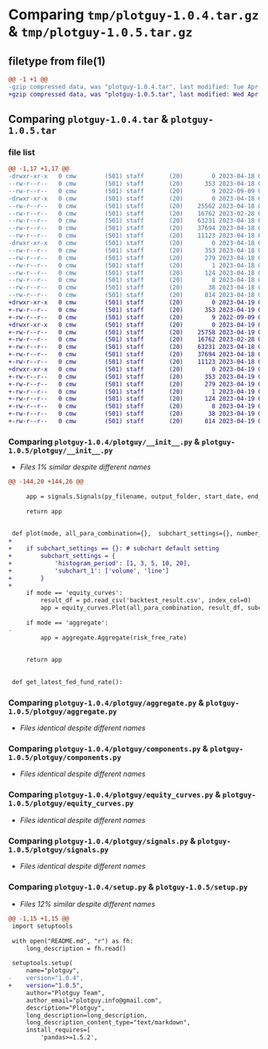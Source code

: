 # Comparing `tmp/plotguy-1.0.4.tar.gz` & `tmp/plotguy-1.0.5.tar.gz`

## filetype from file(1)

```diff
@@ -1 +1 @@
-gzip compressed data, was "plotguy-1.0.4.tar", last modified: Tue Apr 18 03:36:32 2023, max compression
+gzip compressed data, was "plotguy-1.0.5.tar", last modified: Wed Apr 19 08:47:57 2023, max compression
```

## Comparing `plotguy-1.0.4.tar` & `plotguy-1.0.5.tar`

### file list

```diff
@@ -1,17 +1,17 @@
-drwxr-xr-x   0 cmw        (501) staff       (20)        0 2023-04-18 03:36:32.909128 plotguy-1.0.4/
--rw-r--r--   0 cmw        (501) staff       (20)      353 2023-04-18 03:36:32.908974 plotguy-1.0.4/PKG-INFO
--rw-r--r--   0 cmw        (501) staff       (20)        9 2022-09-09 02:08:10.000000 plotguy-1.0.4/README.md
-drwxr-xr-x   0 cmw        (501) staff       (20)        0 2023-04-18 03:36:32.908011 plotguy-1.0.4/plotguy/
--rw-r--r--   0 cmw        (501) staff       (20)    25562 2023-04-18 03:28:10.000000 plotguy-1.0.4/plotguy/__init__.py
--rw-r--r--   0 cmw        (501) staff       (20)    16762 2023-02-28 03:04:57.000000 plotguy-1.0.4/plotguy/aggregate.py
--rw-r--r--   0 cmw        (501) staff       (20)    63231 2023-04-18 03:28:10.000000 plotguy-1.0.4/plotguy/components.py
--rw-r--r--   0 cmw        (501) staff       (20)    37694 2023-04-18 03:32:08.000000 plotguy-1.0.4/plotguy/equity_curves.py
--rw-r--r--   0 cmw        (501) staff       (20)    11123 2023-04-18 03:30:27.000000 plotguy-1.0.4/plotguy/signals.py
-drwxr-xr-x   0 cmw        (501) staff       (20)        0 2023-04-18 03:36:32.908776 plotguy-1.0.4/plotguy.egg-info/
--rw-r--r--   0 cmw        (501) staff       (20)      353 2023-04-18 03:36:32.000000 plotguy-1.0.4/plotguy.egg-info/PKG-INFO
--rw-r--r--   0 cmw        (501) staff       (20)      279 2023-04-18 03:36:32.000000 plotguy-1.0.4/plotguy.egg-info/SOURCES.txt
--rw-r--r--   0 cmw        (501) staff       (20)        1 2023-04-18 03:36:32.000000 plotguy-1.0.4/plotguy.egg-info/dependency_links.txt
--rw-r--r--   0 cmw        (501) staff       (20)      124 2023-04-18 03:36:32.000000 plotguy-1.0.4/plotguy.egg-info/requires.txt
--rw-r--r--   0 cmw        (501) staff       (20)        8 2023-04-18 03:36:32.000000 plotguy-1.0.4/plotguy.egg-info/top_level.txt
--rw-r--r--   0 cmw        (501) staff       (20)       38 2023-04-18 03:36:32.909177 plotguy-1.0.4/setup.cfg
--rw-r--r--   0 cmw        (501) staff       (20)      814 2023-04-18 03:34:27.000000 plotguy-1.0.4/setup.py
+drwxr-xr-x   0 cmw        (501) staff       (20)        0 2023-04-19 08:47:57.602859 plotguy-1.0.5/
+-rw-r--r--   0 cmw        (501) staff       (20)      353 2023-04-19 08:47:57.602313 plotguy-1.0.5/PKG-INFO
+-rw-r--r--   0 cmw        (501) staff       (20)        9 2022-09-09 02:08:10.000000 plotguy-1.0.5/README.md
+drwxr-xr-x   0 cmw        (501) staff       (20)        0 2023-04-19 08:47:57.600389 plotguy-1.0.5/plotguy/
+-rw-r--r--   0 cmw        (501) staff       (20)    25758 2023-04-19 08:44:51.000000 plotguy-1.0.5/plotguy/__init__.py
+-rw-r--r--   0 cmw        (501) staff       (20)    16762 2023-02-28 03:04:57.000000 plotguy-1.0.5/plotguy/aggregate.py
+-rw-r--r--   0 cmw        (501) staff       (20)    63231 2023-04-18 03:28:10.000000 plotguy-1.0.5/plotguy/components.py
+-rw-r--r--   0 cmw        (501) staff       (20)    37694 2023-04-18 03:32:08.000000 plotguy-1.0.5/plotguy/equity_curves.py
+-rw-r--r--   0 cmw        (501) staff       (20)    11123 2023-04-18 03:30:27.000000 plotguy-1.0.5/plotguy/signals.py
+drwxr-xr-x   0 cmw        (501) staff       (20)        0 2023-04-19 08:47:57.601734 plotguy-1.0.5/plotguy.egg-info/
+-rw-r--r--   0 cmw        (501) staff       (20)      353 2023-04-19 08:47:57.000000 plotguy-1.0.5/plotguy.egg-info/PKG-INFO
+-rw-r--r--   0 cmw        (501) staff       (20)      279 2023-04-19 08:47:57.000000 plotguy-1.0.5/plotguy.egg-info/SOURCES.txt
+-rw-r--r--   0 cmw        (501) staff       (20)        1 2023-04-19 08:47:57.000000 plotguy-1.0.5/plotguy.egg-info/dependency_links.txt
+-rw-r--r--   0 cmw        (501) staff       (20)      124 2023-04-19 08:47:57.000000 plotguy-1.0.5/plotguy.egg-info/requires.txt
+-rw-r--r--   0 cmw        (501) staff       (20)        8 2023-04-19 08:47:57.000000 plotguy-1.0.5/plotguy.egg-info/top_level.txt
+-rw-r--r--   0 cmw        (501) staff       (20)       38 2023-04-19 08:47:57.603075 plotguy-1.0.5/setup.cfg
+-rw-r--r--   0 cmw        (501) staff       (20)      814 2023-04-19 08:45:56.000000 plotguy-1.0.5/setup.py
```

### Comparing `plotguy-1.0.4/plotguy/__init__.py` & `plotguy-1.0.5/plotguy/__init__.py`

 * *Files 1% similar despite different names*

```diff
@@ -144,20 +144,26 @@
 
     app = signals.Signals(py_filename, output_folder, start_date, end_date, para_dict, generate_filepath, signal_settings)
 
     return app
 
 
 def plot(mode, all_para_combination={},  subchart_settings={}, number_of_curves=20, risk_free_rate='geometric_mean'):
+
+    if subchart_settings == {}: # subchart default setting
+        subchart_settings = {
+            'histogram_period': [1, 3, 5, 10, 20],
+            'subchart_1': ['volume', 'line']
+        }
+
     if mode == 'equity_curves':
         result_df = pd.read_csv('backtest_result.csv', index_col=0)
         app = equity_curves.Plot(all_para_combination, result_df, subchart_settings, number_of_curves)
 
     if mode == 'aggregate':
-
         app = aggregate.Aggregate(risk_free_rate)
 
 
     return app
 
 
 def get_latest_fed_fund_rate():
```

### Comparing `plotguy-1.0.4/plotguy/aggregate.py` & `plotguy-1.0.5/plotguy/aggregate.py`

 * *Files identical despite different names*

### Comparing `plotguy-1.0.4/plotguy/components.py` & `plotguy-1.0.5/plotguy/components.py`

 * *Files identical despite different names*

### Comparing `plotguy-1.0.4/plotguy/equity_curves.py` & `plotguy-1.0.5/plotguy/equity_curves.py`

 * *Files identical despite different names*

### Comparing `plotguy-1.0.4/plotguy/signals.py` & `plotguy-1.0.5/plotguy/signals.py`

 * *Files identical despite different names*

### Comparing `plotguy-1.0.4/setup.py` & `plotguy-1.0.5/setup.py`

 * *Files 12% similar despite different names*

```diff
@@ -1,15 +1,15 @@
 import setuptools
 
 with open("README.md", "r") as fh:
     long_description = fh.read()
 
 setuptools.setup(
     name="plotguy",
-    version="1.0.4",
+    version="1.0.5",
     author="Plotguy Team",
     author_email="plotguy.info@gmail.com",
     description="Plotguy",
     long_description=long_description,
     long_description_content_type="text/markdown",
     install_requires=[         
         'pandas>=1.5.2',
```

